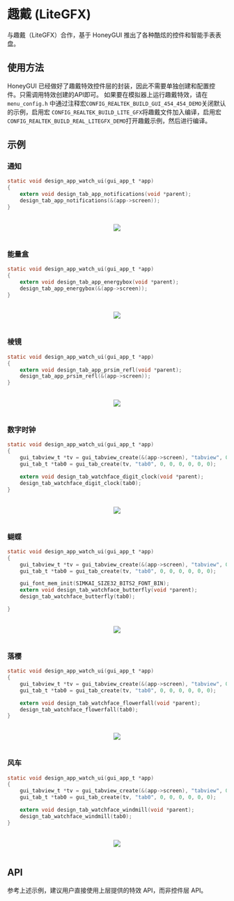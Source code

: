 # 趣戴 (LiteGFX)

与趣戴（LiteGFX）合作，基于 HoneyGUI 推出了各种酷炫的控件和智能手表表盘。

## 使用方法

HoneyGUI 已经做好了趣戴特效控件层的封装，因此不需要单独创建和配置控件。只需调用特效创建的API即可。
如果要在模拟器上运行趣戴特效，请在 `menu_config.h` 中通过注释宏`CONFIG_REALTEK_BUILD_GUI_454_454_DEMO`关闭默认的示例，启用宏 `CONFIG_REALTEK_BUILD_LITE_GFX`将趣戴文件加入编译，启用宏`CONFIG_REALTEK_BUILD_REAL_LITEGFX_DEMO`打开趣戴示例，然后进行编译。

## 示例

### 通知

```c
static void design_app_watch_ui(gui_app_t *app)
{
    extern void design_tab_app_notifications(void *parent);
    design_tab_app_notifications(&(app->screen));
}
```
<br>
<div style="text-align: center"><img src="https://foruda.gitee.com/images/1723430546161167009/198f4430_9325830.gif"/></div>
<br>

### 能量盒

```c
static void design_app_watch_ui(gui_app_t *app)
{
    extern void design_tab_app_energybox(void *parent);
    design_tab_app_energybox(&(app->screen));
}
```
<br>
<div style="text-align: center"><img src="https://foruda.gitee.com/images/1723444521333503824/5a699e73_9325830.gif"/></div>
<br>


### 棱镜

```c
static void design_app_watch_ui(gui_app_t *app)
{
    extern void design_tab_app_prsim_refl(void *parent);
    design_tab_app_prsim_refl(&(app->screen));
}
```
<br>
<div style="text-align: center"><img src="https://foruda.gitee.com/images/1723446841825807274/e17dcd08_9325830.gif"/></div>
<br>



### 数字时钟

```c
static void design_app_watch_ui(gui_app_t *app)
{
    gui_tabview_t *tv = gui_tabview_create(&(app->screen), "tabview", 0, 0, 0, 0);
    gui_tab_t *tab0 = gui_tab_create(tv, "tab0", 0, 0, 0, 0, 0, 0);

    extern void design_tab_watchface_digit_clock(void *parent);
    design_tab_watchface_digit_clock(tab0);
}
```
<br>
<div style="text-align: center"><img src="https://foruda.gitee.com/images/1723448952426583702/594b5c97_9325830.gif"/></div>
<br>



### 蝴蝶

```c
static void design_app_watch_ui(gui_app_t *app)
{
    gui_tabview_t *tv = gui_tabview_create(&(app->screen), "tabview", 0, 0, 0, 0);
    gui_tab_t *tab0 = gui_tab_create(tv, "tab0", 0, 0, 0, 0, 0, 0);

    gui_font_mem_init(SIMKAI_SIZE32_BITS2_FONT_BIN);
    extern void design_tab_watchface_butterfly(void *parent);
    design_tab_watchface_butterfly(tab0);

}
```
<br>
<div style="text-align: center"><img src="https://foruda.gitee.com/images/1723449031267718568/527bf443_9325830.gif"/></div>
<br>



### 落樱

```c
static void design_app_watch_ui(gui_app_t *app)
{
    gui_tabview_t *tv = gui_tabview_create(&(app->screen), "tabview", 0, 0, 0, 0);
    gui_tab_t *tab0 = gui_tab_create(tv, "tab0", 0, 0, 0, 0, 0, 0);

    extern void design_tab_watchface_flowerfall(void *parent);
    design_tab_watchface_flowerfall(tab0);
}
```
<br>
<div style="text-align: center"><img src="https://foruda.gitee.com/images/1723449064680099900/269758fb_9325830.gif"/></div>
<br>

### 风车

```c
static void design_app_watch_ui(gui_app_t *app)
{
    gui_tabview_t *tv = gui_tabview_create(&(app->screen), "tabview", 0, 0, 0, 0);
    gui_tab_t *tab0 = gui_tab_create(tv, "tab0", 0, 0, 0, 0, 0, 0);

    extern void design_tab_watchface_windmill(void *parent);
    design_tab_watchface_windmill(tab0);
}
```
<br>
<div style="text-align: center"><img src="https://foruda.gitee.com/images/1723449195666990344/7ec4093f_9325830.gif"/></div>
<br>



## API

参考上述示例，建议用户直接使用上层提供的特效 API，而非控件层 API。

</span>

